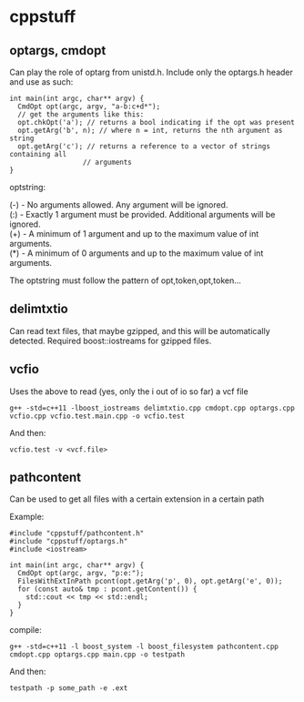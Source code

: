 # cppstuff

## optargs, cmdopt

Can play the role of optarg from unistd.h. Include only the optargs.h header and
use as such:

```
int main(int argc, char** argv) {
  CmdOpt opt(argc, argv, "a-b:c+d*");
  // get the arguments like this:
  opt.chkOpt('a'); // returns a bool indicating if the opt was present
  opt.getArg('b', n); // where n = int, returns the nth argument as string
  opt.getArg('c'); // returns a reference to a vector of strings containing all
                  // arguments
}
```
optstring:

(-) - No arguments allowed. Any argument will be ignored.   
(:) - Exactly 1 argument must be provided. Additional arguments will be ignored.   
(+) - A minimum of 1 argument and up to the maximum value of int arguments.  
(\*) - A minimum of 0 arguments and up to the maximum value of int arguments.  

The optstring must follow the pattern of opt,token,opt,token...

## delimtxtio

Can read text files, that maybe gzipped, and this will be automatically
detected. Required boost::iostreams for gzipped files.

## vcfio

Uses the above to read (yes, only the i out of io so far) a vcf file

```
g++ -std=c++11 -lboost_iostreams delimtxtio.cpp cmdopt.cpp optargs.cpp vcfio.cpp vcfio.test.main.cpp -o vcfio.test
```

And then:

```
vcfio.test -v <vcf.file>
```

## pathcontent
Can be used to get all files with a certain extension in a certain path

Example:

```
#include "cppstuff/pathcontent.h"
#include "cppstuff/optargs.h"
#include <iostream>

int main(int argc, char** argv) {
  CmdOpt opt(argc, argv, "p:e:");
  FilesWithExtInPath pcont(opt.getArg('p', 0), opt.getArg('e', 0));
  for (const auto& tmp : pcont.getContent()) {
    std::cout << tmp << std::endl;
  }
}
```

compile:

```
g++ -std=c++11 -l boost_system -l boost_filesystem pathcontent.cpp cmdopt.cpp optargs.cpp main.cpp -o testpath
```

And then:

```
testpath -p some_path -e .ext
```
